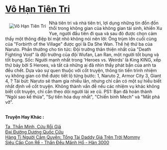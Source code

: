 <a href="https://truyentiki.com/vo-han-tien-tri.31845/" title="Vô Hạn Tiên Tri"><h1>Vô Hạn Tiên Tri</h1></a><div style="display:table"><img align="right" style="float: left; padding: 10px;" src="https://truyentiki.com/a/img/str/src/31845.jpg" alt="Vô Hạn Tiên Tri">Nhà tiên tri và nhà tiên tri, lợi dụng những tin đồn đồn thổi trong không gian của không gian tái sinh, khiến Xu Yue, người đầu tiên đi qua và sau đó được chọn cảm thấy một thông điệp bí mật nhỏ không nói nên lời: Ông trùm lớn cuối cùng của "Forbirth of the Village" được gọi là Da She Wan. Thế hệ thứ ba của Naruto. Phần thưởng cho tin tức: Đội trưởng thân thiện nhất của "Death Fighting Void" là đội trưởng của đội Wufan, Lan Ran, một người tốt bụng và tốt bụng. Sốc: Người mạnh nhất trong &#39;Heroes vs. Weirds&#39; là King KING, xếp thứ bảy bởi S Heroes, và tất cả những ai đã nhìn thấy phát bắn của anh ta đều chết. Dựa vào sự quen thuộc với cốt truyện, thông tin tiến trình nhiệm vụ không gian có thể được tiết lộ từng bước: 1, Naruto 2, Armor City 3, Giant 4, ? Tái bút: Naruto sẽ tham gia nhiều lần, nhưng chỉ cần có một sự hiểu biết nhất định về cốt truyện. Không thành vấn đề nếu các nhiệm vụ khác không biết cốt truyện, chỉ cần theo dõi người lái xe cũ. PS1: Bạn đã hoàn thành "Ngôi sao kế thừa", "Sự tiến hóa duy nhất", "Chiến binh Mech" và "Mắt phá vỡ".</div><p><br><b>Truyện Hay Khác :</b></p><a href="https://truyentiki.com/ta-than-minh-cuu-roi-gia.31844/" alt="Ta, Thần Minh, Cứu Rỗi Giả">Ta, Thần Minh, Cứu Rỗi Giả</a><br/><a href="https://truyentiki.wordpress.com/2020/06/08/dai-duong-duong-quoc-cuu/" alt="Đại Đường Dương Quốc Cữu">Đại Đường Dương Quốc Cữu</a><br/><a href="https://github.com/nownovels/topcv/tree/master/truyenhay/31783/README.md" alt="Hàng Tỉ Người Cầm Quyền: Tổng Tài Daddy Giá Trên Trời Mommy">Hàng Tỉ Người Cầm Quyền: Tổng Tài Daddy Giá Trên Trời Mommy</a><br/><a href="https://wikitruyen.wordpress.com/2020/06/23/sieu-cap-con-re-than-deu-manh-ho-han-3000/" alt="Siêu Cấp Con Rể - Thần Đều Mãnh Hổ - Hàn 3000">Siêu Cấp Con Rể - Thần Đều Mãnh Hổ - Hàn 3000</a><br/>